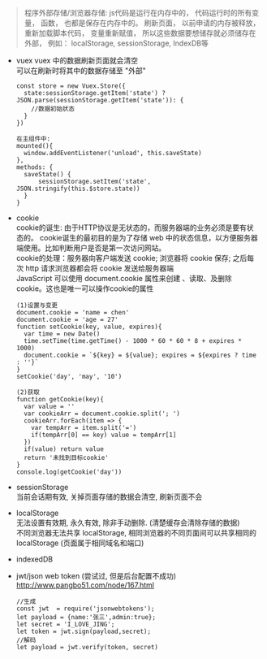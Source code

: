 > 程序外部存储/浏览器存储: js代码是运行在内存中的， 代码运行时的所有变量， 函数， 也都是保存在内存中的。 刷新页面， 以前申请的内存被释放， 重新加载脚本代码， 变量重新赋值， 所以这些数据要想储存就必须储存在外部， 例如： localStorage, sessionStorage, IndexDB等

- vuex
  vuex 中的数据刷新页面就会清空  
  可以在刷新时将其中的数据存储至 "外部"
  ```
  const store = new Vuex.Store({
    state:sessionStorage.getItem('state') ? JSON.parse(sessionStorage.getItem('state')): {
      //数据初始状态
    }
  })

  在主组件中:
  mounted(){
    window.addEventListener('unload', this.saveState)
  },
  methods: {
    saveState() {
        sessionStorage.setItem('state', JSON.stringify(this.$store.state))
    }
  }
  ```

- cookie  
  cookie的诞生: 由于HTTP协议是无状态的，而服务器端的业务必须是要有状态的。 cookie诞生的最初目的是为了存储 web 中的状态信息，以方便服务器端使用。比如判断用户是否是第一次访问网站。  
  cookie的处理：服务器向客户端发送 cookie; 浏览器将 cookie 保存; 之后每次 http 请求浏览器都会将 cookie 发送给服务器端  
  JavaScript 可以使用 document.cookie 属性来创建 、读取、及删除 cookie。这也是唯一可以操作cookie的属性
  ```
  (1)设置与变更
  document.cookie = 'name = chen'
  document.cookie = 'age = 27'
  function setCookie(key, value, expires){
    var time = new Date()
    time.setTime(time.getTime() - 1000 * 60 * 60 * 8 + expires * 1000)
    document.cookie = `${key} = ${value}; expires = ${expires ? time : ''}`
  }
  setCookie('day', 'may', '10')

  (2)获取
  function getCookie(key){
    var value = ''
    var cookieArr = document.cookie.split('; ')
    cookieArr.forEach(item => {
      var tempArr = item.split('=')     
      if(tempArr[0] == key) value = tempArr[1]
    })    
    if(value) return value
    return '未找到目标cookie'
  }
  console.log(getCookie('day'))
  ```

- sessionStorage  
  当前会话期有效, 关掉页面存储的数据会清空, 刷新页面不会

- localStorage  
  无法设置有效期, 永久有效, 除非手动删除. (清楚缓存会清除存储的数据)  
  不同浏览器无法共享 localStorage, 相同浏览器的不同页面间可以共享相同的 localStorage (页面属于相同域名和端口)

- indexedDB

- jwt/json web token (尝试过, 但是后台配置不成功)   
     http://www.pangbo51.com/node/167.html  
     ```
     //生成
     const jwt  = require('jsonwebtokens');
     let payload = {name:'张三',admin:true};
     let secret = 'I_LOVE_JING';
     let token = jwt.sign(payload,secret); 
     //解码
     let payload = jwt.verify(token, secret)
     ```